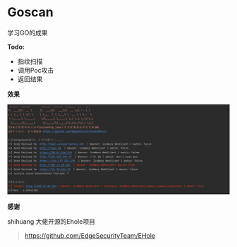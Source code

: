 # Goscan

学习GO的成果

**Todo:**

-  指纹扫描
- 调用Poc攻击
- 返回结果

**效果**

![image-20220420173727405](file/image-20220420173727405.png)

**感谢**

shihuang 大佬开源的Ehole项目

> https://github.com/EdgeSecurityTeam/EHole